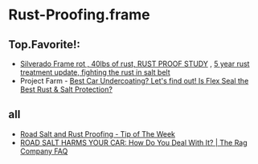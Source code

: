 # Rust-Proofing.frame
## Top.Favorite!:
- [Silverado Frame rot , 40lbs of rust, RUST PROOF STUDY](https://youtu.be/YfQ7VrSSPd0) , [5 year rust treatment update, fighting the rust in salt belt](https://youtu.be/MAZ1KHI_Y1g)
- Project Farm - [Best Car Undercoating? Let's find out! Is Flex Seal the Best Rust & Salt Protection?](https://youtu.be/lyWHF4NoNVk)

## all
- [Road Salt and Rust Proofing - Tip of The Week](https://youtu.be/QRTDKnX3aKQ)
- [ROAD SALT HARMS YOUR CAR: How Do You Deal With It? | The Rag Company FAQ](https://youtu.be/d2AZKLPC_gs)
